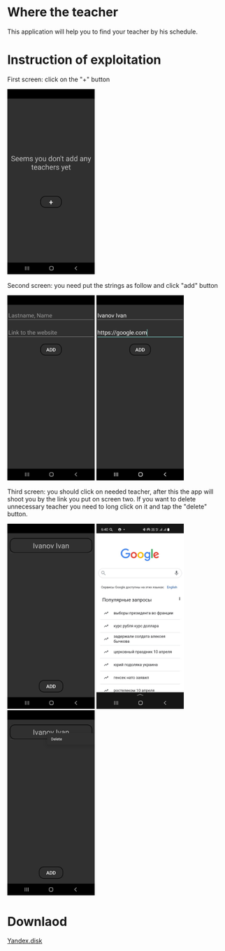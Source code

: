 # Where the teacher
This application will help you to find your teacher by his schedule.


# Instruction of exploitation
First screen: click on the "+" button

<img src="https://github.com/Loborifma/WhereTheTeacher/blob/master/app/src/main/res/drawable-v24/first_screen.jpg?raw=true" width="200">

Second screen: you need put the strings as follow and click "add" button

<img src="https://github.com/Loborifma/WhereTheTeacher/blob/master/app/src/main/res/drawable-v24/second_screen.jpg?raw=true" width="200">    <img src="https://github.com/Loborifma/WhereTheTeacher/blob/master/app/src/main/res/drawable-v24/second_screen_example.jpg?raw=true" width="200">

Third screen: you should click on needed teacher, after this the app will shoot you by the link you put on screen two. If you want to delete unnecessary teacher
you need to long click on it and tap the "delete" button.

<img src="https://github.com/Loborifma/WhereTheTeacher/blob/master/app/src/main/res/drawable-v24/third_screen.jpg?raw=true" width="200">    <img src="https://github.com/Loborifma/WhereTheTeacher/blob/master/app/src/main/res/drawable-v24/third_screen_example.jpg?raw=true" width="200">    <img src="https://github.com/Loborifma/WhereTheTeacher/blob/master/app/src/main/res/drawable-v24/delete.jpg?raw=true" width="200">

# Downlaod

[Yandex.disk](https://disk.yandex.ru/d/5dAf7VKAUQJPMw)
